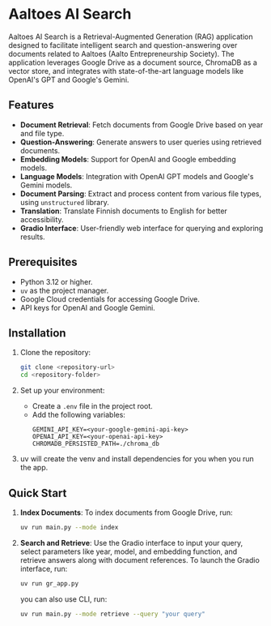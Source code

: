 # Aaltoes AI Search

Aaltoes AI Search is a Retrieval-Augmented Generation (RAG) application designed to facilitate intelligent search and question-answering over documents related to Aaltoes (Aalto Entrepreneurship Society). The application leverages Google Drive as a document source, ChromaDB as a vector store, and integrates with state-of-the-art language models like OpenAI's GPT and Google's Gemini.

## Features

- **Document Retrieval**: Fetch documents from Google Drive based on year and file type.
- **Question-Answering**: Generate answers to user queries using retrieved documents.
- **Embedding Models**: Support for OpenAI and Google embedding models.
- **Language Models**: Integration with OpenAI GPT models and Google's Gemini models.
- **Document Parsing**: Extract and process content from various file types, using `unstructured` library.
- **Translation**: Translate Finnish documents to English for better accessibility.
- **Gradio Interface**: User-friendly web interface for querying and exploring results.


## Prerequisites

- Python 3.12 or higher.
- `uv` as the project manager.
- Google Cloud credentials for accessing Google Drive.
- API keys for OpenAI and Google Gemini.

## Installation

1. Clone the repository:
    ```bash
    git clone <repository-url>
    cd <repository-folder>
    ```

2. Set up your environment:
    - Create a `.env` file in the project root.
    - Add the following variables:
        ```env
        GEMINI_API_KEY=<your-google-gemini-api-key>
        OPENAI_API_KEY=<your-openai-api-key>
        CHROMADB_PERSISTED_PATH=./chroma_db
        ```

3. uv will create the venv and install dependencies for you when you run the app.

## Quick Start

1. **Index Documents**:
    To index documents from Google Drive, run:
    ```bash
    uv run main.py --mode index
    ```

2. **Search and Retrieve**:
    Use the Gradio interface to input your query, select parameters like year, model, and embedding function, and retrieve answers along with document references. To launch the Gradio interface, run:
    ```bash
    uv run gr_app.py
    ```

    you can also use CLI, run:
    ```bash
    uv run main.py --mode retrieve --query "your query"
    ```